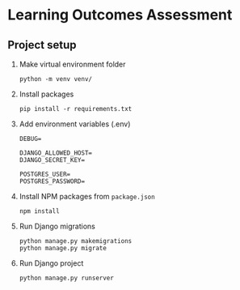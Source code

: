 # Learning Outcomes Assessment

## Project setup
1. Make virtual environment folder

    `python -m venv venv/`

1. Install packages

    `pip install -r requirements.txt`

1. Add environment variables (.env)

    ```
    DEBUG=

    DJANGO_ALLOWED_HOST=
    DJANGO_SECRET_KEY=

    POSTGRES_USER=
    POSTGRES_PASSWORD=
    ```

1. Install NPM packages from `package.json`

    `npm install`

1. Run Django migrations

    ```
    python manage.py makemigrations
    python manage.py migrate
    ```

1. Run Django project

    `python manage.py runserver`
